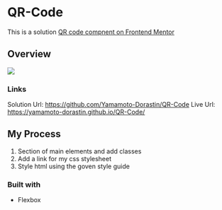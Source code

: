 # QR-Code

This is a solution [QR code compnent on Frontend Mentor](https://www.frontendmentor.io/challenges/qr-code-component-iux_sIO_H)

## Overview 

![](imges/screenshot.jpg)

### Links 
Solution Url: https://github.com/Yamamoto-Dorastin/QR-Code
Live Url: https://yamamoto-dorastin.github.io/QR-Code/

## My Process

1. Section of main elements and add classes 
2. Add a link for my css stylesheet
3. Style html using the goven style guide

### Built with 

- Flexbox 
